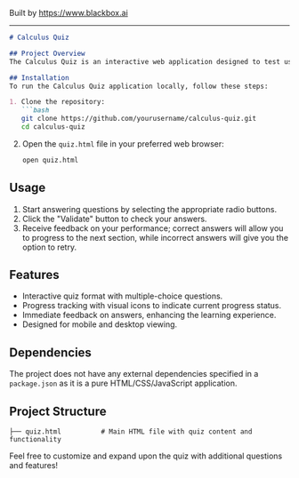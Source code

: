 
Built by https://www.blackbox.ai

---

```markdown
# Calculus Quiz

## Project Overview
The Calculus Quiz is an interactive web application designed to test users' knowledge of various calculus topics. Users can navigate through different sections of questions related to Differential Calculus, Integral Calculus, Multivariable Calculus, Vector Calculus, Differential Equations, and the Calculus of Variations. The application provides immediate feedback on users' answers and displays their progress throughout the quiz.

## Installation
To run the Calculus Quiz application locally, follow these steps:

1. Clone the repository:
   ```bash
   git clone https://github.com/yourusername/calculus-quiz.git
   cd calculus-quiz
   ```

2. Open the `quiz.html` file in your preferred web browser:
   ```bash
   open quiz.html
   ```

## Usage
1. Start answering questions by selecting the appropriate radio buttons.
2. Click the "Validate" button to check your answers.
3. Receive feedback on your performance; correct answers will allow you to progress to the next section, while incorrect answers will give you the option to retry.

## Features
- Interactive quiz format with multiple-choice questions.
- Progress tracking with visual icons to indicate current progress status.
- Immediate feedback on answers, enhancing the learning experience.
- Designed for mobile and desktop viewing.

## Dependencies
The project does not have any external dependencies specified in a `package.json` as it is a pure HTML/CSS/JavaScript application.

## Project Structure
```
├── quiz.html          # Main HTML file with quiz content and functionality
```

Feel free to customize and expand upon the quiz with additional questions and features!
```